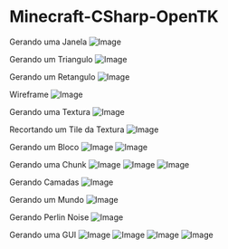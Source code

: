 # Minecraft-CSharp-OpenTK

Gerando uma Janela
![Image](https://github.com/user-attachments/assets/7966c19c-859a-4bce-8f00-e0bf1c0dbe00)

Gerando um Triangulo
![Image](https://github.com/user-attachments/assets/25c2726f-58b1-4294-a6d2-9634456b92aa)

Gerando um Retangulo
![Image](https://github.com/user-attachments/assets/291910d8-603b-4fd0-895f-f97ef3c7c428)

Wireframe
![Image](https://github.com/user-attachments/assets/b2a633a6-334c-411b-ab54-565fab955978)

Gerando uma Textura
![Image](https://github.com/user-attachments/assets/15e6549f-d3c0-481d-a1e1-9ff0a81047e7)

Recortando um Tile da Textura
![Image](https://github.com/user-attachments/assets/116071de-dba1-4158-b410-80905653f143)

Gerando um Bloco
![Image](https://github.com/user-attachments/assets/ec0bbdd3-8940-432f-b8b7-d9676fdf3c65)
![Image](https://github.com/user-attachments/assets/90100421-fd1d-4d8d-a4e4-12e5b259a846)

Gerando uma Chunk
![Image](https://github.com/user-attachments/assets/1177d147-6aa7-491a-93ac-f25c1edf9fa7)
![Image](https://github.com/user-attachments/assets/b46e172d-f2ae-48bb-b339-3d41d6cb6d0d)
![Image](https://github.com/user-attachments/assets/f4d19992-60ff-4b56-b4b3-df31852fb696)

Gerando Camadas
![Image](https://github.com/user-attachments/assets/b077e98c-ebbc-4191-93ea-2ab3ce3ca331)

Gerando um Mundo
![Image](https://github.com/user-attachments/assets/6088ae86-0d36-44f9-b07d-00e1b9570e8c)

Gerando Perlin Noise
![Image](https://github.com/user-attachments/assets/98b0d398-5293-4cb3-b65f-a12a5d807f08)

Gerando uma GUI
![Image](https://github.com/user-attachments/assets/9c5fc2b8-2011-4c1e-bd42-092ced4c1e6c)
![Image](https://github.com/user-attachments/assets/1765fa0d-afaa-45d8-a468-8d5f087b40e8)
![Image](https://github.com/user-attachments/assets/e4838e5f-d3a4-4d1b-a2db-1bf7adc1b0b5)
![Image](https://github.com/user-attachments/assets/89d653e7-5a73-474e-bc52-eb489262a61a)
